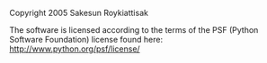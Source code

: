 Copyright 2005 Sakesun Roykiattisak

The software is licensed according to the terms of the PSF (Python Software Foundation) license found here: http://www.python.org/psf/license/